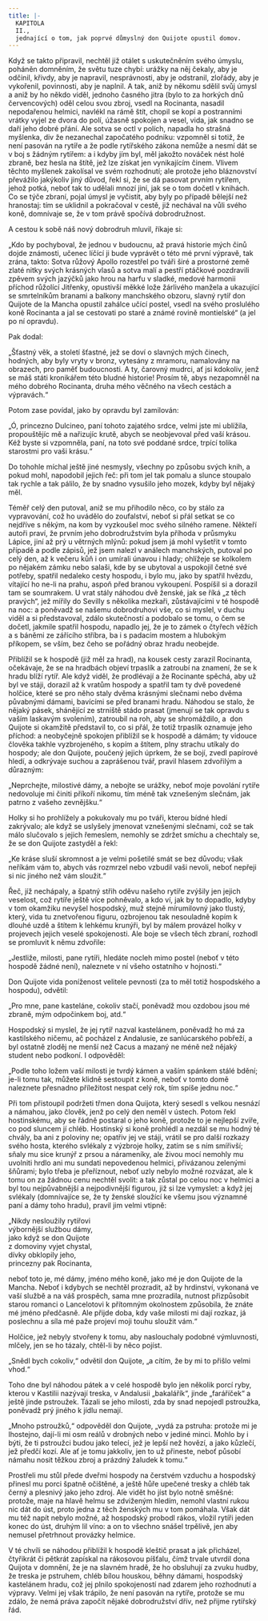```yaml
---
title: |-
  KAPITOLA
  II.,
  jednající o tom, jak poprvé důmyslný don Quijote opustil domov.
---
```


  

Když se takto připravil, nechtěl již otálet s uskutečněním svého úmyslu, poháněn domněním, že světu tuze chybí: urážky na něj čekaly, aby je odčinil, křivdy, aby je napravil, nesprávnosti, aby je odstranil, zlořády, aby je vykořenil, povinnosti, aby je naplnil. A tak, aniž by někomu sdělil svůj úmysl a aniž by ho někdo viděl, jednoho časného jitra (bylo to za horkých dnů červencových) oděl celou svou zbroj, vsedl na Rocinanta, nasadil nepodařenou helmici, navlékl na rámě štít, chopil se kopí a postranními vrátky vyjel ze dvora do polí, úžasně spokojen a vesel, vida, jak snadno se daří jeho dobré přání. Ale sotva se octl v polích, napadla ho strašná myšlenka, div že nezanechal započatého podniku: vzpomněl si totiž, že není pasován na rytíře a že podle rytířského zákona nemůže a nesmí dát se v boj s žádným rytířem: a i kdyby jím byl, měl jakožto nováček nést holé zbraně, bez hesla na štítě, jež lze získat jen vynikajícím činem. Vlivem těchto myšlenek zakolísal ve svém rozhodnutí; ale protože jeho bláznovství převážilo jakýkoliv jiný důvod, řekl si, že se dá pasovat prvním rytířem, jehož potká, neboť tak to udělali mnozí jiní, jak se o tom dočetl v knihách. Co se týče zbraní, pojal úmysl je vyčistit, aby byly po případě bělejší než hranostaj: tím se uklidnil a pokračoval v cestě, již nechával na vůli svého koně, domnívaje se, že v tom právě spočívá dobrodružnost.

A cestou k sobě náš nový dobrodruh mluvil, říkaje si:

„Kdo by pochyboval, že jednou v budoucnu, až pravá historie mých činů dojde známosti, učenec líčící ji bude vyprávět o této mé první výpravě, tak zrána, takto: Sotva růžový Apollo rozestřel po tváři širé a prostorné země zlaté nitky svých krásných vlasů a sotva malí a pestří ptáčkové pozdravili zpěvem svých jazýčků jako hrou na harfu v sladké, medové harmonii příchod růžolící Jitřenky, opustivší měkké lože žárlivého manžela a ukazující se smrtelníkům branami a balkony manchského obzoru, slavný rytíř don Quijote de la Mancha opustil zahálce učící postel, vsedl na svého proslulého koně Rocinanta a jal se cestovati po staré a známé rovině montielské“ (a jel po ní opravdu).

Pak dodal:

„Šťastný věk, a století šťastné, jež se doví o slavných mých činech, hodných, aby byly vryty v bronz, vytesány z mramoru, namalovány na obrazech, pro paměť budoucnosti. A ty, čarovný mudrci, ať jsi kdokoliv, jenž se máš státi kronikářem této bludné historie! Prosím tě, abys nezapomněl na mého dobrého Rocinanta, druha mého věčného na všech cestách a výpravách.“

Potom zase povídal, jako by opravdu byl zamilován:

„Ó, princezno Dulcineo, paní tohoto zajatého srdce, velmi jste mi ublížila, propouštějíc mě a nařizujíc krutě, abych se neobjevoval před vaší krásou. Kéž byste si vzpomněla, paní, na toto své poddané srdce, trpící tolika starostmi pro vaši krásu.“

Do tohohle míchal ještě jiné nesmysly, všechny po způsobu svých knih, a pokud mohl, napodobil jejich řeč: při tom jel tak pomalu a slunce stoupalo tak rychle a tak pálilo, že by snadno vysušilo jeho mozek, kdyby byl nějaký měl.

Téměř celý den putoval, aniž se mu přihodilo něco, co by stálo za vypravování, což ho uvádělo do zoufalství, neboť si přál setkat se co nejdříve s někým, na kom by vyzkoušel moc svého silného ramene. Někteří autoři praví, že prvním jeho dobrodružstvím byla příhoda v průsmyku Lápice, jiní až prý u větrných mlýnů: pokud jsem já mohl vyšetřit v tomto případě a podle zápisů, jež jsem nalezl v análech manchských, putoval po celý den, až k večeru kůň i on umírali únavou i hlady; ohlížeje se kolkolem po nějakém zámku nebo salaši, kde by se ubytoval a uspokojil četné své potřeby, spatřil nedaleko cesty hospodu, i bylo mu, jako by spatřil hvězdu, vítající ho ne-li na prahu, aspoň před branou vykoupení. Pospíšil si a dorazil tam se soumrakem. U vrat stály náhodou dvě ženské, jak se říká „z těch pravých“, jež mířily do Sevilly s několika mezkaři, zůstávajícími v té hospodě na noc: a poněvadž se našemu dobrodruhovi vše, co si myslel, v duchu viděl a si představoval, zdálo skutečností a podobalo se tomu, o čem se dočetl, jakmile spatřil hospodu, napadlo jej, že je to zámek o čtyřech věžích a s báněmi ze zářícího stříbra, ba i s padacím mostem a hlubokým příkopem, se vším, bez čeho se pořádný obraz hradu neobejde.

Přiblížil se k hospodě (již měl za hrad), na kousek cesty zarazil Rocinanta, očekávaje, že se na hradbách objeví trpaslík a zatroubí na znamení, že se k hradu blíží rytíř. Ale když viděl, že prodlévají a že Rocinante spěchá, aby už byl ve stáji, dorazil až k vratům hospody a spatřil tam ty dvě povedené holčice, které se pro něho staly dvěma krásnými slečnami nebo dvěma půvabnými dámami, bavícími se před branami hradu. Náhodou se stalo, že nějaký pásek, shánějící ze strniště stádo prasat (jmenují se tak opravdu s vaším laskavým svolením), zatroubil na roh, aby se shromáždilo, a  don Quijote si okamžitě představil to, co si přál, že totiž trpaslík oznamuje jeho příchod: a neobyčejně spokojen přiblížil se k hospodě a dámám; ty vidouce člověka takhle vyzbrojeného, s kopím a štítem, plny strachu utíkaly do hospody; ale don Quijote, poučený jejich úprkem, že se bojí, zvedl papírové hledí, a odkrývaje suchou a zaprášenou tvář, pravil hlasem zdvořilým a důrazným:

„Neprchejte, milostivé dámy, a nebojte se urážky, neboť moje povolání rytíře nedovoluje mi činiti příkoří nikomu, tím méně tak vznešeným slečnám, jak patrno z vašeho zevnějšku.“

Holky si ho prohlížely a pokukovaly mu po tváři, kterou bídné hledí zakrývalo; ale když se uslyšely jmenovat vznešenými slečnami, což se tak málo slučovalo s jejich řemeslem, nemohly se zdržet smíchu a chechtaly se, že se don Quijote zastyděl a řekl:

„Ke kráse sluší skromnost a je velmi pošetilé smát se bez důvodu; však neříkám vám to, abych vás rozmrzel nebo vzbudil vaši nevoli, neboť nepřeji si nic jiného než vám sloužit.“

Řeč, jíž nechápaly, a špatný střih oděvu našeho rytíře zvýšily jen jejich veselost, což rytíře ještě více pohněvalo, a kdo ví, jak by to dopadlo, kdyby v tom okamžiku nevyšel hospodský, muž stejně mírumilovný jako tlustý, který, vida tu znetvořenou figuru, ozbrojenou tak nesouladně kopím k dlouhé uzdě a štítem k lehkému krunýři, byl by málem provázel holky v projevech jejich veselé spokojenosti. Ale boje se všech těch zbraní, rozhodl se promluvit k němu zdvořile:

„Jestliže, milosti, pane rytíři, hledáte nocleh mimo postel (neboť v této hospodě žádné není), naleznete v ní všeho ostatního v hojnosti.“

Don Quijote vida poníženost velitele pevnosti (za to měl totiž hospodského a hospodu), odvětil:

„Pro mne, pane kasteláne, cokoliv stačí, poněvadž mou ozdobou jsou mé zbraně, mým odpočinkem boj, atd.“

Hospodský si myslel, že jej rytíř nazval kastelánem, poněvadž ho má za kastilského ničemu, ač pocházel z Andalusie, ze sanlúcarského pobřeží, a byl ostatně zloděj ne menší než Cacus a mazaný ne méně než nějaký student nebo podkoní. I odpověděl:

„Podle toho ložem vaší milosti je tvrdý kámen a vaším spánkem stálé bdění; je-li tomu tak, můžete klidně sestoupit z koně, neboť v tomto domě naleznete přesnadno příležitost nespat celý rok, tím spíše jednu noc.“

Při tom přistoupil podržeti třmen dona Quijota, který sesedl s velkou nesnází a námahou, jako člověk, jenž po celý den neměl v ústech. Potom řekl hostinskému, aby se řádně postaral o jeho koně, protože to je nejlepší zvíře, co pod sluncem jí chléb. Hostinský si koně prohlédl a nezdál se mu hodný té chvály, ba ani z poloviny ne; opatřiv jej ve stáji, vrátil se pro další rozkazy svého hosta, kterého svlékaly z výzbroje holky, zatím se s ním smířivší; sňaly mu sice krunýř z prsou a nárameníky, ale živou mocí nemohly mu uvolniti hrdlo ani mu sundati nepovedenou helmici, přivázanou zelenými šňůrami; bylo třeba je přeříznout, neboť uzly nebylo možné rozvázat, ale k tomu on za žádnou cenu nechtěl svolit: a tak zůstal po celou noc v helmici a byl tou nejpůvabnější a nejpodivnější figurou, již si lze vymyslet: a když jej svlékaly (domnívajíce se, že ty ženské sloužící ke všemu jsou významné paní a dámy toho hradu), pravil jim velmi vtipně:

  

„Nikdy nesloužily rytířovi  
výbornější službou dámy,  
jako když se don Quijote  
z domoviny vyjet chystal,  
dívky obklopily jeho,  
princezny pak Rocinanta,

neboť toto je, mé dámy, jméno mého koně, jako mé je don Quijote de la Mancha. Neboť i kdybych se nechtěl prozradit, až by hrdinství, vykonaná ve vaší službě a na váš prospěch, sama mne prozradila, nutnost přizpůsobit starou romanci o Lancelotovi k přítomným okolnostem způsobila, že znáte mé jméno předčasně. Ale přijde doba, kdy vaše milosti mi dají rozkaz, já poslechnu a síla mé paže projeví moji touhu sloužit vám.“

Holčice, jež nebyly stvořeny k tomu, aby naslouchaly podobné výmluvnosti, mlčely, jen se ho tázaly, chtěl-li by něco pojíst.

„Snědl bych cokoliv,“ odvětil don Quijote, „a cítím, že by mi to přišlo velmi vhod.“

Toho dne byl náhodou pátek a v celé hospodě bylo jen několik porcí ryby, kterou v Kastilii nazývají treska, v Andalusii „bakalářík“, jinde „faráříček“ a ještě jinde pstroužek. Tázali se jeho milosti, zda by snad nepojedl pstroužka, poněvadž prý jiného k jídlu nemají.

„Mnoho pstroužků,“ odpověděl don Quijote, „vydá za pstruha: protože mi je lhostejno, dají-li mi osm reálů v drobných nebo v jediné minci. Mohlo by i býti, že ti pstroužci budou jako telecí, jež je lepší než hovězí, a jako kůzlečí, jež předčí kozí. Ale ať je tomu jakkoliv, jen to už přineste, neboť působí námahu nosit těžkou zbroj a prázdný žaludek k tomu.“

Prostřeli mu stůl přede dveřmi hospody na čerstvém vzduchu a hospodský přinesl mu porci špatně očištěné, a ještě hůře upečené tresky a chléb tak černý a plesnivý jako jeho zdroj. Ale vidět ho jíst bylo notně směšné: protože, maje na hlavě helmu se zdviženým hledím, nemohl vlastní rukou nic dát do úst, proto jedna z těch ženských mu v tom pomáhala. Však dát mu též napít nebylo možné, až hospodský probodl rákos, vložil rytíři jeden konec do úst, druhým lil víno: a on to všechno snášel trpělivě, jen aby nemusel přetrhnout provázky helmice.

V té chvíli se náhodou přiblížil k hospodě kleštič prasat a jak přicházel, čtyřikrát či pětkrát zapískal na rákosovou píšťalu, čímž trvale utvrdil dona Quijota v domnění, že je na slavném hradě, že ho obsluhují za zvuku hudby, že treska je pstruhem, chléb bílou houskou, běhny dámami, hospodský kastelánem hradu, což jej plnilo spokojeností nad zdarem jeho rozhodnutí a výpravy. Velmi jej však trápilo, že není pasován na rytíře, protože se mu zdálo, že nemá práva započít nějaké dobrodružství dřív, než přijme rytířský řád.
